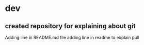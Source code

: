 # dev

## created repository for explaining about git 

Adding line in README.md file 
adding line in readme to explain pull 
